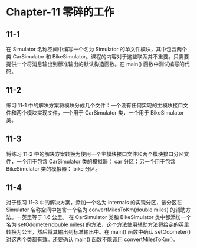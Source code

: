# Chapter-11 零碎的工作

## 11-1

在 Simulator 名称空间中编写一个名为 Simulator 的单文件模块，其中包含两个类 CarSimulator 和 BikeSimulator。课程的内容对于这些联系并不重要。只需要提供一个将消息输出到标准输出的默认构造函数。在 main() 函数中测试编写的代码。

## 11-2

练习 11-1 中的解决方案将模块分成几个文件：一个没有任何实现的主模块接口文件和两个模块实现文件，一个用于 CarSimulator 类，一个用于 BikeSimulator 类。

## 11-3

将练习 11-2 中的解决方案转换为使用一个主模块接口文件和两个模块接口分区文件，一个用于包含 CarSimulator 类的模拟器： car 分区；另一个用于包含 BikeSimulator 类的模拟器： bike 分区。

## 11-4

对于练习 11-3 中的解决方案，添加一个名为 internals 的实现分区，该分区在 Simulator 名称空间中包含一个名为 convertMilesToKm(double miles) 的辅助方法。一英里等于 1.6 公里。 在 CarSimulator 类和 BikeSimulator 类中都添加一个名为 setOdometer(double miles) 的方法，这个方法使用辅助方法将给定的英里转换为公里，然后将其输出到标准输出中。在 main() 函数中确认 setOdometer() 对这两个类都有效。还要确认 main() 函数不能调用 convertMilesToKm()。